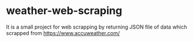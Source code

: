 # weather-web-scraping
It is a small project for web scrapping by returning JSON file of data which scrapped from https://www.accuweather.com/
